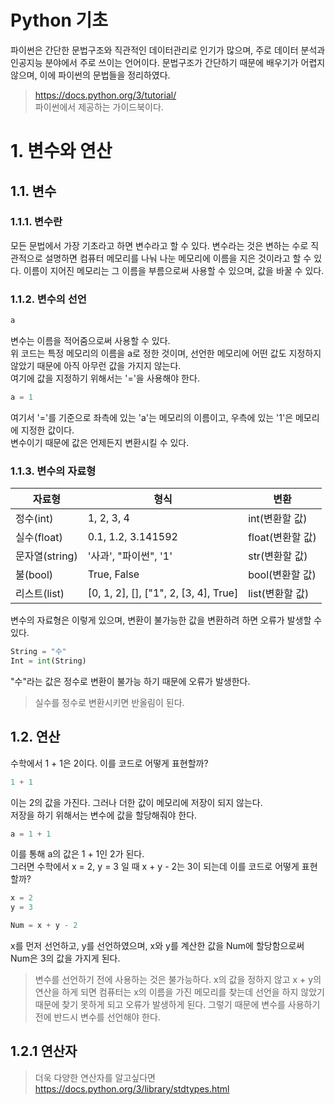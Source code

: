 Python 기초
=============
파이썬은 간단한 문법구조와 직관적인 데이터관리로 인기가 많으며, 주로 데이터 분석과 인공지능 분야에서 주로 쓰이는 언어이다.
문법구조가 간단하기 때문에 배우기가 어렵지 않으며, 이에 파이썬의 문법들을 정리하였다.
>https://docs.python.org/3/tutorial/  
파이썬에서 제공하는 가이드북이다.

# 1. 변수와 연산
## 1.1. 변수
### 1.1.1. 변수란
모든 문법에서 가장 기초라고 하면 변수라고 할 수 있다. 변수라는 것은 변하는 수로 직관적으로 설명하면 컴퓨터 메모리를 나눠 나눈 메모리에 이름을 지은 것이라고 할 수 있다.
이름이 지어진 메모리는 그 이름을 부름으로써 사용할 수 있으며, 값을 바꿀 수 있다.

### 1.1.2. 변수의 선언
```python
a
```
변수는 이름을 적어줌으로써 사용할 수 있다.  
위 코드는 특정 메모리의 이름을 a로 정한 것이며, 선언한 메모리에 어떤 값도 지정하지 않았기 때문에 아직 아무런 값을 가지지 않는다.  
여기에 값을 지정하기 위해서는 '='을 사용해야 한다.
```python
a = 1
```
여기서 '='를 기준으로 좌측에 있는 'a'는 메모리의 이름이고, 우측에 있는 '1'은 메모리에 지정한 값이다.  
변수이기 때문에 값은 언제든지 변환시킬 수 있다.

### 1.1.3. 변수의 자료형
자료형 | 형식 | 변환 
| - | - | -
정수(int) | 1, 2, 3, 4 | int(변환할 값)
실수(float) | 0.1, 1.2, 3.141592 | float(변환할 값)
문자열(string) | '사과', "파이썬", '1' | str(변환할 값)
불(bool) | True, False | bool(변환할 값)
리스트(list) | [0, 1, 2], [], ["1", 2, [3, 4], True] | list(변환할 값)

변수의 자료형은 이렇게 있으며, 변환이 불가능한 값을 변환하려 하면 오류가 발생할 수 있다.
```python
String = "수"
Int = int(String)
```
"수"라는 값은 정수로 변환이 불가능 하기 때문에 오류가 발생한다.
>실수를 정수로 변환시키면 반올림이 된다.
>

## 1.2. 연산
수학에서 1 + 1은 2이다. 이를 코드로 어떻게 표현할까?
```python
1 + 1
```
이는 2의 값을 가진다. 그러나 더한 값이 메모리에 저장이 되지 않는다.  
저장을 하기 위해서는 변수에 값을 할당해줘야 한다.
```python
a = 1 + 1
```
이를 통해 a의 값은 1 + 1인 2가 된다.  
그러면 수학에서 x = 2, y = 3 일 때 x + y - 2는 3이 되는데 이를 코드로 어떻게 표현할까?
```python
x = 2
y = 3

Num = x + y - 2
```
x를 먼저 선언하고, y를 선언하였으며, x와 y를 계산한 값을 Num에 할당함으로써 Num은 3의 값을 가지게 된다.
>변수를 선언하기 전에 사용하는 것은 불가능하다. x의 값을 정하지 않고 x + y의 연산을 하게 되면 컴퓨터는 x의 이름을 가진 메모리를 찾는데 선언을 하지 않았기 때문에 찾기 못하게 되고 오류가 발생하게 된다. 그렇기 때문에 변수를 사용하기 전에 반드시 변수를 선언해야 한다.

## 1.2.1 연산자
>더욱 다양한 연산자를 알고싶다면  
https://docs.python.org/3/library/stdtypes.html
